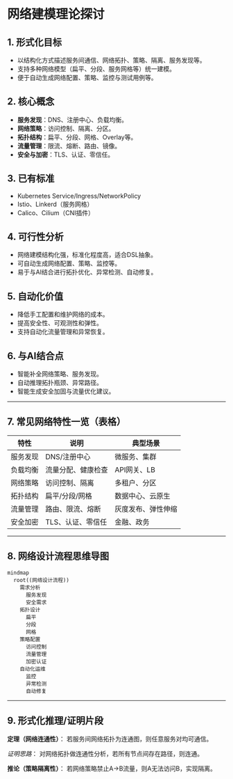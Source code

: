# 网络建模理论探讨

## 1. 形式化目标

- 以结构化方式描述服务间通信、网络拓扑、策略、隔离、服务发现等。
- 支持多种网络模型（扁平、分段、服务网格等）统一建模。
- 便于自动生成网络配置、策略、监控与测试用例等。

## 2. 核心概念

- **服务发现**：DNS、注册中心、负载均衡。
- **网络策略**：访问控制、隔离、分区。
- **拓扑结构**：扁平、分段、网格、Overlay等。
- **流量管理**：限流、熔断、路由、镜像。
- **安全与加密**：TLS、认证、零信任。

## 3. 已有标准

- Kubernetes Service/Ingress/NetworkPolicy
- Istio、Linkerd（服务网格）
- Calico、Cilium（CNI插件）

## 4. 可行性分析

- 网络建模结构化强，标准化程度高，适合DSL抽象。
- 可自动生成网络配置、策略、监控等。
- 易于与AI结合进行拓扑优化、异常检测、自动修复。

## 5. 自动化价值

- 降低手工配置和维护网络的成本。
- 提高安全性、可观测性和弹性。
- 支持自动化流量管理和异常恢复。

## 6. 与AI结合点

- 智能补全网络策略、服务发现。
- 自动推理拓扑瓶颈、异常路径。
- 智能生成安全加固与流量优化建议。

---

## 7. 常见网络特性一览（表格）

| 特性         | 说明                 | 典型场景           |
|--------------|----------------------|--------------------|
| 服务发现     | DNS/注册中心         | 微服务、集群       |
| 负载均衡     | 流量分配、健康检查   | API网关、LB        |
| 网络策略     | 访问控制、隔离       | 多租户、分区       |
| 拓扑结构     | 扁平/分段/网格      | 数据中心、云原生   |
| 流量管理     | 路由、限流、熔断     | 灰度发布、弹性伸缩 |
| 安全加密     | TLS、认证、零信任    | 金融、政务         |

---

## 8. 网络设计流程思维导图

```mermaid
mindmap
  root((网络设计流程))
    需求分析
      服务发现
      安全需求
    拓扑设计
      扁平
      分段
      网格
    策略配置
      访问控制
      流量管理
      加密认证
    自动化运维
      监控
      异常检测
      自动修复
```

---

## 9. 形式化推理/证明片段

**定理（网络连通性）**：
若服务间网络拓扑为连通图，则任意服务对均可通信。

*证明思路*：
对网络拓扑做连通性分析，若所有节点间存在路径，则连通。

**推论（策略隔离性）**：
若网络策略禁止A->B流量，则A无法访问B，实现隔离。
